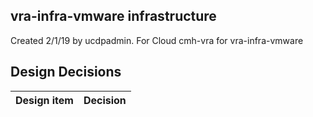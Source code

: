 ## vra-infra-vmware infrastructure

Created 2/1/19 by ucdpadmin. For Cloud cmh-vra for vra-infra-vmware


## Design Decisions
| Design item                | Decision|
| :----------------------------------- | :--------------------------------------------------------------------------------|

